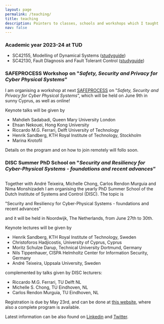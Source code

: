 ```yaml
---
layout: page
permalink: /teaching/
title: teaching
description: Pointers to classes, schools and workshops which I taught
nav: false
---
```


<!-- For now, this page is assumed to be a static description of your courses. You can convert it to a collection similar to `_projects/` so that you can have a dedicated page for each course.

Organize your courses by years, topics, or universities, however you like! -->

### Academic year 2023-24 at TUD

* SC42155, Modelling of Dynamical Systems ([studyguide](https://studiegids.tudelft.nl/a101_displayCourse.do?course_id=64304))
* SC42130, Fault DIagnosis and Fault Tolerant Control ([studyguide](https://studiegids.tudelft.nl/a101_displayCourse.do?course_id=64308))


### SAFEPROCESS Workshop on "_Safety, Security and Privacy for Cyber Physical Systems_”

<!-- <div>
<img class="img-fluid rounded" src="{{ '/assets/img/news/poster_02_banner_short.jpg' | relative_url }}" alt="" title="DISC PhD School"/>
</div> -->

I am organising a workshop at next [SAFEPROCESS](https://safeprocess2021.eu) on "_Safety, Security and Privacy for Cyber Physical Systems_”, which will be held on June 9th in sunny Cyprus, as well as online!

Keynote talks will be given by

* Mahdieh Sadabadi, Queen Mary University London
* Ehsan Nekouei, Hong Kong University
* Riccardo M.G. Ferrari, Delft University of Technology
* Henrik Sandberg, KTH Royal Institute of Technology, Stockholm
* Marina Krotofil

Details on the program and on how to join remotely will follo soon.

### DISC Summer PhD School on "_Security and Resiliency for Cyber-Physical Systems - foundations and recent advances_”

<div>
<img class="img-fluid rounded" src="{{ '/assets/img/news/poster_02_banner_short.jpg' | relative_url }}" alt="" title="DISC PhD School"/>
</div>

Together with André Teixeira, Michelle Chong, Carlos Rendon Murguia and Nima Monshizadeh I am organising the yearly PhD Summer School of the Dutch Institute of Systems and Control (DISC). The topic is

"Security and Resiliency for Cyber-Physical Systems - foundations and recent advances”

and it will be held in Noordwijk, The Netherlands, from June 27th to 30th.

Keynote lectures will be given by

* Henrik Sandberg, KTH Royal Institute of Technology, Sweden
* Christoforos Hadjicostis, University of Cyprus, Cyprus
* Moritz Schulze Darup, Technical University Dortmund, Germany
* Nils Tippenhauer, CISPA Helmholtz Center for Information Security, Germany
* André Teixeira, Uppsala University, Sweden

complemented by talks given by DISC lecturers:

* Riccardo M.G. Ferrari, TU Delft NL
* Michelle S. Chong, TU Eindhoven, NL
* Carlos Rendon Murguia, TU Eindhoven, NL

Registration is due by May 23rd, and can be done at [this website](http://disc.tudelft.nl/education/summer-school/disc-summer-school-2022/), where also a complete program is available.

Latest information can be also found on [Linkedin](https://www.linkedin.com/company/disc-summer-22) and [Twitter](https://twitter.com/disc_summer_22).